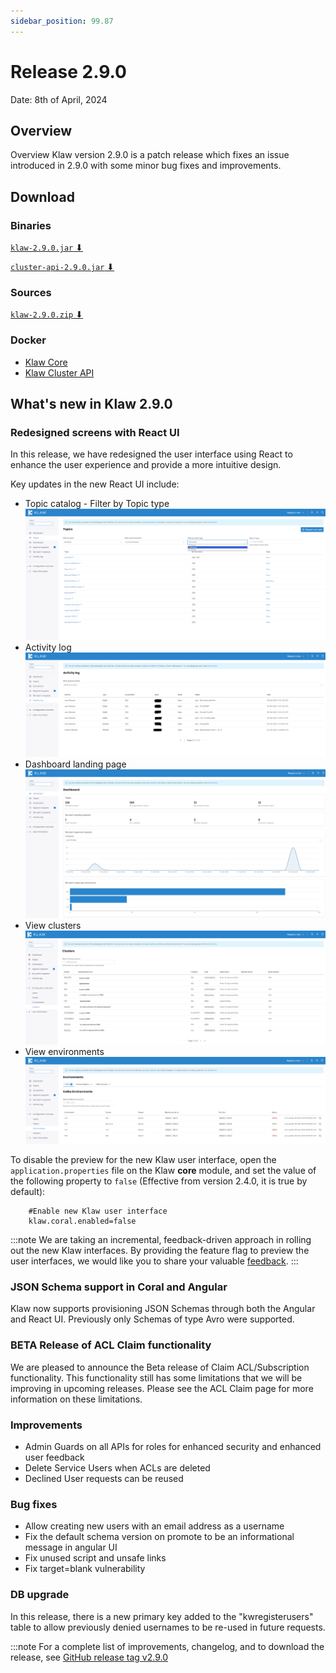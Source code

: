 ```yaml
---
sidebar_position: 99.87
---
```


# Release 2.9.0

Date: 8th of April, 2024

## Overview

Overview
Klaw version 2.9.0 is a patch release which fixes an issue introduced in 2.9.0 with some minor bug fixes and improvements.

## Download

### Binaries

[`klaw-2.9.0.jar` ⬇︎](https://github.com/Aiven-Open/klaw/releases/download/v2.9.0/klaw-2.9.0.jar)

[`cluster-api-2.9.0.jar` ⬇](https://github.com/Aiven-Open/klaw/releases/download/v2.9.0/cluster-api-2.9.0.jar)

### Sources

[`klaw-2.9.0.zip` ⬇](https://github.com/Aiven-Open/klaw/archive/refs/tags/v2.9.0.zip)

### Docker

- [Klaw Core](https://hub.docker.com/r/aivenoy/klaw-core)
- [Klaw Cluster API](https://hub.docker.com/r/aivenoy/klaw-cluster-api)

## What's new in Klaw 2.9.0

### Redesigned screens with React UI

In this release, we have redesigned the user interface using React to enhance the user experience and provide a more intuitive design.

Key updates in the new React UI include:

- Topic catalog - Filter by Topic type
  ![image](../../static/images/release280/Filter-by.png)
- Activity log
  ![image](../../static/images/release280/Activity-Log.png)
- Dashboard landing page
  ![image](../../static/images/release280/Dashboard.png)
- View clusters
  ![image](../../static/images/release280/view-clusters.png)
- View environments
  ![image](../../static/images/release280/view-envs.png)

To disable the preview for the new Klaw user interface, open the
`application.properties` file on the Klaw **core** module, and set the
value of the following property to `false` (Effective from version 2.4.0, it
is true by default):

```properties
    #Enable new Klaw user interface
    klaw.coral.enabled=false
```

:::note
We are taking an incremental, feedback-driven approach in rolling out
the new Klaw interfaces. By providing the feature flag to preview the user
interfaces, we would like you to share your valuable
[feedback](https://github.com/aiven/klaw/issues/new?assignees=&labels=&template=03_feature.md).
:::

### JSON Schema support in Coral and Angular

Klaw now supports provisioning JSON Schemas through both the Angular and React UI. Previously only Schemas of type Avro were supported.

### BETA Release of ACL Claim functionality

We are pleased to announce the Beta release of Claim ACL/Subscription functionality. This functionality still has some limitations that we will be improving in upcoming releases.
Please see the ACL Claim page for more information on these limitations.

### Improvements

- Admin Guards on all APIs for roles for enhanced security and enhanced user feedback
- Delete Service Users when ACLs are deleted
- Declined User requests can be reused

### Bug fixes

- Allow creating new users with an email address as a username
- Fix the default schema version on promote to be an informational message in angular UI
- Fix unused script and unsafe links
- Fix target=blank vulnerability

### DB upgrade

In this release, there is a new primary key added to the "kwregisterusers" table to allow previously denied usernames to be re-used in future requests.

:::note
For a complete list of improvements, changelog, and to download the
release, see [GitHub release tag v2.9.0](https://github.com/aiven/klaw/releases/tag/v2.9.0)
